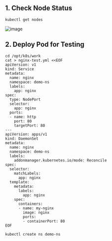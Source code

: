 ## 1. Check Node Status
```shell
kubectl get nodes
```
![image](https://github.com/dqzboy/Deploy_K8sCluster/assets/42825450/0ad3828d-5398-4a36-932c-4ee51b83582f)

## 2. Deploy Pod for Testing
```shell
cd /opt/k8s/work
cat > nginx-test.yml <<EOF
apiVersion: v1
kind: Service
metadata:
  name: nginx
  namespace: demo-ns
  labels:
    app: nginx
spec:
  type: NodePort
  selector:
    app: nginx
  ports:
  - name: http
    port: 80
    targetPort: 80
---
apiVersion: apps/v1
kind: DaemonSet
metadata:
  name: nginx
  namespace: demo-ns
  labels:
    addonmanager.kubernetes.io/mode: Reconcile
spec:
  selector:
    matchLabels:
      app: nginx
  template:
    metadata:
      labels:
        app: nginx
    spec:
      containers:
      - name: my-nginx
        image: nginx
        ports:
        - containerPort: 80
EOF

kubectl create ns demo-ns
```
